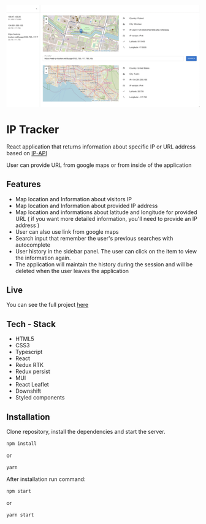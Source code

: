 ![alt text](https://github.com/Marek-Barela/Tracker/blob/main/src/assets/tracker.png?raw=true)

# IP Tracker

React application that returns information about specific IP or URL address based on [IP-API](https://ipapi.co/)

User can provide URL from google maps or from inside of the application

## Features

- Map location and Information about visitors IP
- Map location and Information about provided IP address
- Map location and informations about latitude and longitude for provided URL ( if you want more detailed information, you'll need to provide an IP address )
- User can also use link from google maps
- Search input that remember the user's previous searches with autocomplete
- User history in the sidebar panel. The user can click on the item to view the information again.
- The application will maintain the history during the session and will be deleted when the user leaves the application

## Live

You can see the full project [here](https://web-ip-tracker.netlify.app/)

## Tech - Stack

- HTML5
- CSS3
- Typescript
- React
- Redux RTK
- Redux persist
- MUI
- React Leaflet
- Downshift
- Styled components

## Installation

Clone repository, install the dependencies and start the server.

```sh
npm install
```

or

```sh
yarn
```

After installation run command:

```sh
npm start
```

or

```sh
yarn start
```
